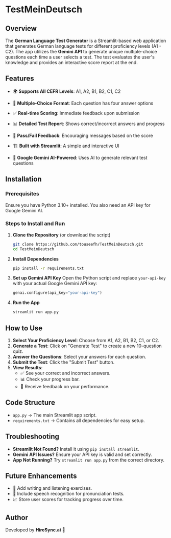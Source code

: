 # TestMeinDeutsch

## Overview
The **German Language Test Generator** is a Streamlit-based web application that generates German language tests for different proficiency levels (A1 - C2). The app utilizes the **Gemini API** to generate unique multiple-choice questions each time a user selects a test. The test evaluates the user's knowledge and provides an interactive score report at the end.

## Features
- 🌍 **Supports All CEFR Levels**: A1, A2, B1, B2, C1, C2

- 🎯 **Multiple-Choice Format**: Each question has four answer options
- ✅ **Real-time Scoring**: Immediate feedback upon submission
- 📊 **Detailed Test Report**: Shows correct/incorrect answers and progress
- 🎉 **Pass/Fail Feedback**: Encouraging messages based on the score
- 🏗️ **Built with Streamlit**: A simple and interactive UI
- 🔗 **Google Gemini AI-Powered**: Uses AI to generate relevant test questions

## Installation
### Prerequisites
Ensure you have Python 3.10+ installed. You also need an API key for Google Gemini AI.

### Steps to Install and Run
1. **Clone the Repository** (or download the script)
   ```bash
   git clone https://github.com/touseefh/TestMeinDeutsch.git
   cd TestMeinDeutsch
   ```

2. **Install Dependencies**
   ```bash
   pip install -r requirements.txt

   ```

3. **Set up Gemini API Key**
   Open the Python script and replace `your-api-key` with your actual Google Gemini API key:
   ```python
   genai.configure(api_key="your-api-key")
   ```

4. **Run the App**
   ```bash
   streamlit run app.py
   ```

## How to Use
1. **Select Your Proficiency Level**: Choose from A1, A2, B1, B2, C1, or C2.
2. **Generate a Test**: Click on "Generate Test" to create a new 10-question quiz.
3. **Answer the Questions**: Select your answers for each question.
4. **Submit the Test**: Click the "Submit Test" button.
5. **View Results**:
   - ✅ See your correct and incorrect answers.
   - 📊 Check your progress bar.
   - 🎉 Receive feedback on your performance.

## Code Structure
- `app.py` → The main Streamlit app script.
- `requirements.txt` → Contains all dependencies for easy setup.

## Troubleshooting
- **Streamlit Not Found?** Install it using `pip install streamlit`.
- **Gemini API Issues?** Ensure your API key is valid and set correctly.
- **App Not Running?** Try `streamlit run app.py` from the correct directory.

## Future Enhancements
- 📝 Add writing and listening exercises.
- 🎤 Include speech recognition for pronunciation tests.
- 📈 Store user scores for tracking progress over time.

## Author
Developed by **HireSync.ai** 🚀
